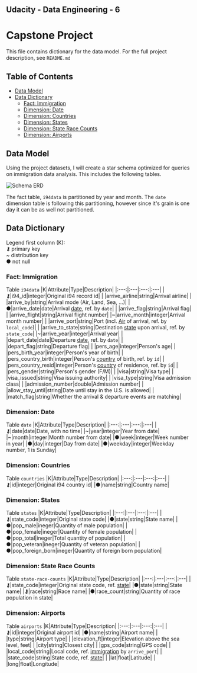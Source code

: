 ## Udacity - Data Engineering - 6
# Capstone Project

This file contains dictionary for the data model. For the full project description, see `README.md`

## Table of Contents

* [Data Model](#data-model)
* [Data Dictionary](#data-dictionary)
    - [Fact: Immigration](#fact-immigration)
    - [Dimension: Date](#dimension-date)
    - [Dimension: Countries](#dimension-countries)
    - [Dimension: States](#dimension-states)
    - [Dimension: State Race Counts](#dimension-state-race-counts)
    - [Dimension: Airports](#dimension-airports)

## Data Model

Using the project datasets, I will create a star schema optimized for queries on immigration data analysis. This includes the following tables.

![Schema ERD](../main/schema/schema.png?raw=true)

The fact table, `i94data` is partitioned by year and month. The `date` dimension table is following this partitioning, however since it's grain is one day it can be as well not partitioned.

## Data Dictionary

Legend first column (K):  
**⚷** primary key  
&#126; distribution key  
● not null

### Fact: Immigration
Table `i94data`
|K|Attribute|Type|Description|
|:---:|:---|:---:|:---|
|**⚷**|i94_id|integer|Original i94 record id|
| |arrive_airline|string|Arrival airline|
| |arrive_by|string|Arrival mode (Air, Land, Sea, ...)|
|●|arrive_date|date|Arrival [date](#dimension-date), ref. by `date`|
| |arrive_flag|string|Arrival flag|
| |arrive_flight|string|Arrival flight number|
|&#126;|arrive_month|integer|Arrival month number|
| |arrive_port|string|Port (incl. [Air](#dimension-airports) of arrival, ref. by `local_code`)|
| |arrive_to_state|string|Destination [state](#dimension-states) upon arrival, ref. by `state_code`|
|&#126;|arrive_year|integer|Arrival year|
| |depart_date|date|Departure [date](#dimension-date), ref. by `date`|
| |depart_flag|string|Departure flag|
| |pers_age|integer|Person's age|
| |pers_birth_year|integer|Person's year of birth|
| |pers_country_birth|integer|Person's [country](#dimension-countries) of birth, ref. by `id`|
| |pers_country_resid|integer|Person's [country](#dimension-countries) of residence, ref. by `id`|
| |pers_gender|string|Person's gender (F/M)|
| |visa|string|Visa type|
| |visa_issued|string|Visa issuing authority|
| |visa_type|string|Visa admission class|
| |admission_number|double|Admission number|
| |allow_stay_until|string|Date until stay in the U.S. is allowed|
| |match_flag|string|Whether the arrival & departure events are matching|

### Dimension: Date
Table `date`
|K|Attribute|Type|Description|
|:---:|:---|:---:|:---|
|**⚷**|date|date|Date, with no time|
|&#126;|year|integer|Year from date|
|&#126;|month|integer|Month number from date|
|●|week|integer|Week number in year|
|●|day|integer|Day from date|
|●|weekday|integer|Weekday number, 1 is Sunday|

### Dimension: Countries
Table `countries`
|K|Attribute|Type|Description|
|:---:|:---|:---:|:---|
|**⚷**|id|integer|Original i94 country id|
|●|name|string|Country name|

### Dimension: States
Table `states`
|K|Attribute|Type|Description|
|:---:|:---|:---:|:---|
|**⚷**|state_code|integer|Original state code|
|●|state|string|State name|
|●|pop_male|ineger|Quantity of male population|
|●|pop_female|ineger|Quantity of female population|
|●|pop_total|ineger|Total quantity of population|
|●|pop_veteran|ineger|Quantity of veteran population|
|●|pop_foreign_born|ineger|Quantity of foreign born population|

### Dimension: State Race Counts
Table `state-race-counts`
|K|Attribute|Type|Description|
|:---:|:---|:---:|:---|
|**⚷**|state_code|integer|Original state code, ref. [state](#dimension-states)|
|●|state|string|State name|
|**⚷**|race|string|Race name|
|●|race_count|string|Quantity of race population in state|

### Dimension: Airports
Table `airports`
|K|Attribute|Type|Description|
|:---:|:---|:---:|:---|
|**⚷**|id|integer|Original airport id|
|●|name|string|Airport name|
| |type|string|Airport type|
| |elevation_ft|integer|Elevation above the sea level, feet|
| |city|string|Closest city|
| |gps_code|string|GPS code|
| |local_code|string|Local code, ref. [immigration](#fact-immigration) by `arrive_port`|
| |state_code|string|State code, ref. [state](#dimension-states)|
| |lat|float|Latitude|
| |long|float|Longitude|
